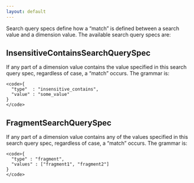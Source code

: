 ```yaml
---
layout: default
---
```

Search query specs define how a “match” is defined between a search value and a dimension value. The available search query specs are:

InsensitiveContainsSearchQuerySpec
----------------------------------

If any part of a dimension value contains the value specified in this search query spec, regardless of case, a “match” occurs. The grammar is:

    <code>{
      "type"  : "insensitive_contains",
      "value" : "some_value"
    }
    </code>

FragmentSearchQuerySpec
-----------------------

If any part of a dimension value contains any of the values specified in this search query spec, regardless of case, a “match” occurs. The grammar is:

    <code>{ 
      "type" : "fragment",
      "values" : ["fragment1", "fragment2"]
    }
    </code>
